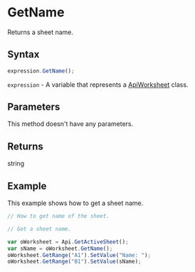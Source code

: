 # GetName

Returns a sheet name.

## Syntax

```javascript
expression.GetName();
```

`expression` - A variable that represents a [ApiWorksheet](../ApiWorksheet.md) class.

## Parameters

This method doesn't have any parameters.

## Returns

string

## Example

This example shows how to get a sheet name.

```javascript editor-xlsx
// How to get name of the sheet.

// Get a sheet name.

var oWorksheet = Api.GetActiveSheet();
var sName = oWorksheet.GetName();
oWorksheet.GetRange("A1").SetValue("Name: ");
oWorksheet.GetRange("B1").SetValue(sName);
```
